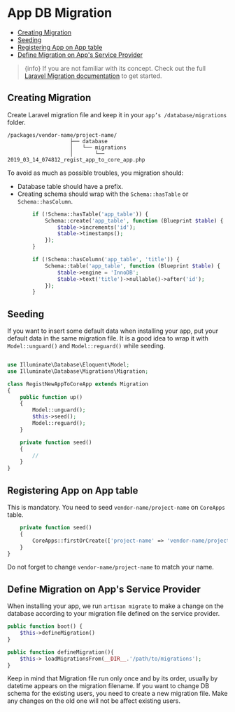 # App DB Migration

-   [Creating Migration](#creating-migration)
-   [Seeding](#seeding)
-   [Registering App on App table](#registering-app-on-app-table)
-   [Define Migration on App's Service Provider](#define-migration-on-apps-service-provider)

> {info} If you are not familiar with its concept. Check out the full [Laravel Migration documentation](https://laravel.com/docs/master/migrations) to get started.

## Creating Migration

Create Laravel migration file and keep it in your `app’s /database/migrations` folder.

```text
/packages/vendor-name/project-name/
                    ├── database
                    │   └── migrations
                    │       └── 2019_03_14_074812_regist_app_to_core_app.php
```

To avoid as much as possible troubles, you migration should:

-   Database table should have a prefix.
-   Creating schema should wrap with the `Schema::hasTable` or `Schema::hasColumn`.

```php
        if (!Schema::hasTable('app_table')) {
            Schema::create('app_table', function (Blueprint $table) {
                $table->increments('id');
                $table->timestamps();
            });
        }

        if (!Schema::hasColumn('app_table', 'title')) {
            Schema::table('app_table', function (Blueprint $table) {
                $table->engine = 'InnoDB';
                $table->text('title')->nullable()->after('id');
            });
        }
```

## Seeding

If you want to insert some default data when installing your app, put your default data in the same migration file. It is a good idea to wrap it with `Model::unguard()` and `Model::reguard()` while seeding.

```php

use Illuminate\Database\Eloquent\Model;
use Illuminate\Database\Migrations\Migration;

class RegistNewAppToCoreApp extends Migration
{
    public function up()
    {
        Model::unguard();
        $this->seed();
        Model::reguard();
    }

    private function seed()
    {
        //
    }
}
```

## Registering App on App table

This is mandatory. You need to seed `vendor-name/project-name` on `CoreApps` table.

```php
    private function seed()
    {
        CoreApps::firstOrCreate(['project-name' => 'vendor-name/project-name']);
    }
}
```

Do not forget to change `vendor-name/project-name` to match your name.

## Define Migration on App's Service Provider

When installing your app, we run `artisan migrate` to make a change on the database according to your migration file defined on the service provider.

```php
public function boot() {
    $this->defineMigration()
}

public function defineMigration(){
    $this-> loadMigrationsFrom(__DIR__.'/path/to/migrations');
}
```

Keep in mind that Migration file run only once and by its order, usually by datetime appears on the migration filename. If you want to change DB schema for the existing users, you need to create a new migration file. Make any changes on the old one will not be affect existing users.
